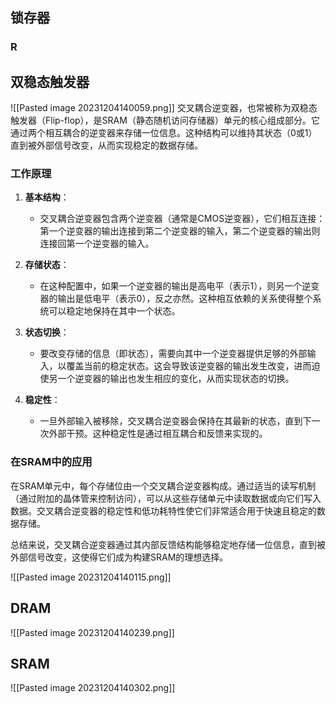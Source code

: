 ## 锁存器

### R

## 双稳态触发器
![[Pasted image 20231204140059.png]]
交叉耦合逆变器，也常被称为双稳态触发器（Flip-flop），是SRAM（静态随机访问存储器）单元的核心组成部分。它通过两个相互耦合的逆变器来存储一位信息。这种结构可以维持其状态（0或1）直到被外部信号改变，从而实现稳定的数据存储。

### 工作原理

1. **基本结构**：
   - 交叉耦合逆变器包含两个逆变器（通常是CMOS逆变器），它们相互连接：第一个逆变器的输出连接到第二个逆变器的输入，第二个逆变器的输出则连接回第一个逆变器的输入。

2. **存储状态**：
   - 在这种配置中，如果一个逆变器的输出是高电平（表示1），则另一个逆变器的输出是低电平（表示0），反之亦然。这种相互依赖的关系使得整个系统可以稳定地保持在其中一个状态。

3. **状态切换**：
   - 要改变存储的信息（即状态），需要向其中一个逆变器提供足够的外部输入，以覆盖当前的稳定状态。这会导致该逆变器的输出发生改变，进而迫使另一个逆变器的输出也发生相应的变化，从而实现状态的切换。

4. **稳定性**：
   - 一旦外部输入被移除，交叉耦合逆变器会保持在其最新的状态，直到下一次外部干预。这种稳定性是通过相互耦合和反馈来实现的。

### 在SRAM中的应用

在SRAM单元中，每个存储位由一个交叉耦合逆变器构成。通过适当的读写机制（通过附加的晶体管来控制访问），可以从这些存储单元中读取数据或向它们写入数据。交叉耦合逆变器的稳定性和低功耗特性使它们非常适合用于快速且稳定的数据存储。

总结来说，交叉耦合逆变器通过其内部反馈结构能够稳定地存储一位信息，直到被外部信号改变，这使得它们成为构建SRAM的理想选择。

![[Pasted image 20231204140115.png]]

## DRAM
![[Pasted image 20231204140239.png]]
## SRAM
![[Pasted image 20231204140302.png]]
